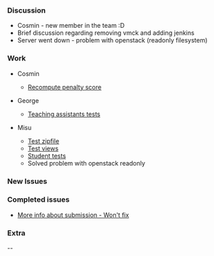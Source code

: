 ### Discussion ###
* Cosmin - new member in the team :D
* Brief discussion regarding removing vmck and adding jenkins
* Server went down - problem with openstack (readonly filesystem)

### Work ###
* Cosmin
     * [Recompute penalty score](https://github.com/vmck/acs-interface/issues/181)

* George
    * [Teaching assistants tests](https://github.com/vmck/acs-interface/pull/212)

* Misu
    * [Test zipfile](https://github.com/vmck/acs-interface/pull/217)
    * [Test views](https://github.com/vmck/acs-interface/pull/214)
    * [Student tests](https://github.com/vmck/acs-interface/pull/213)
    * Solved problem with openstack readonly


### New Issues ###
### Completed issues ###
 * [More info about submission - Won't fix](https://github.com/vmck/acs-interface/issues/189)


### Extra ###
--
